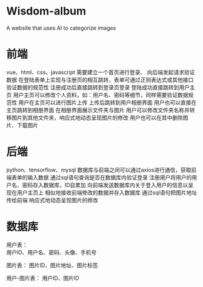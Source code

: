 # Wisdom-album
A website that uses AI to categorize images

# 前端
  vue、html、css、javascript
  需要建立一个首页进行登录、
  向后端发起请求验证数据
  在登陆表单上实现与注册页的相互跳转，表单可通过正则表达式或其他接口验证数据的规范性
  注册成功后直接跳转到登录页登录
  登陆成功直接跳转到用户主页
  用户主页可以修改个人资料，如：用户名、密码等细节，同样需要验证数据规范性
  用户在主页可以进行图片上传
  上传后跳转到用户相册界面
  用户也可以直接在主页跳转到相册界面
  在相册界面展示文件夹与图片
  用户可以修改文件夹名称并转移图片到其他文件夹，响应式地动态呈现图片的修改
  用户也可以在其中删除图片、下载图片
  
# 后端
  python、tensorflow、mysql
  数据库与前端之间可以通过axios进行通信，获取前端表单的输入数据
  通过sql语句查询是否在数据库内验证登录
  注册用户将用户的用户名、密码存入数据库，ID自累加
  向前端发送数据库内关于登入用户的信息以呈现在用户主页上
  相似地接收前端修改的数据并存入数据库
  通过sql语句把图片地址传给前端
  响应式地动态呈现图片的修改

# 数据库

  用户表：  
  用户ID、用户名、密码、头像、手机号

  图片表：
  图片ID、图片地址、图片标签
  
  用户-图片表：
  用户ID、图片ID
